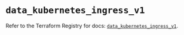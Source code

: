# `data_kubernetes_ingress_v1`

Refer to the Terraform Registry for docs: [`data_kubernetes_ingress_v1`](https://registry.terraform.io/providers/hashicorp/kubernetes/2.30.0/docs/data-sources/ingress_v1).
